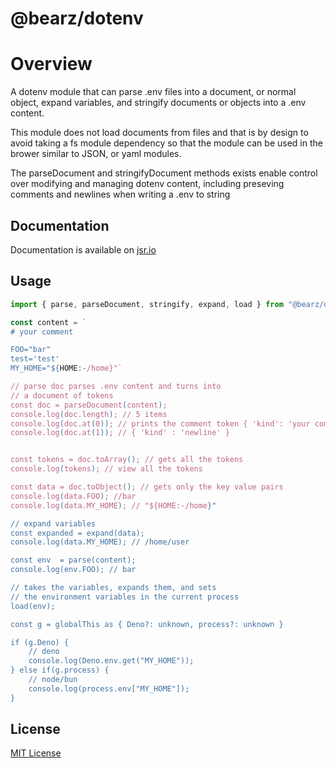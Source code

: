 # @bearz/dotenv

# Overview

A dotenv module that can parse .env files into a document, 
or normal object, expand variables, and stringify documents
or objects into a .env content.

This module does not load documents from files and that
is by design to avoid taking a fs module dependency so that
the module can be used in the brower similar to JSON, or yaml
modules. 

The parseDocument and stringifyDocument methods exists enable
control over modifying and managing dotenv content, including
preseving comments and newlines when writing a .env to string

## Documentation

Documentation is available on [jsr.io](https://jsr.io/@bearz/dotenv/doc)

## Usage
```typescript
import { parse, parseDocument, stringify, expand, load } from "@bearz/dotenv";

const content = `
# your comment

FOO="bar"
test='test'
MY_HOME="${HOME:-/home}"`

// parse doc parses .env content and turns into 
// a document of tokens
const doc = parseDocument(content);
console.log(doc.length); // 5 items
console.log(doc.at(0)); // prints the comment token { 'kind': 'your comment' }
console.log(doc.at(1)); // { 'kind' : 'newline' }


const tokens = doc.toArray(); // gets all the tokens
console.log(tokens); // view all the tokens

const data = doc.toObject(); // gets only the key value pairs
console.log(data.FOO); //bar
console.log(data.MY_HOME); // "${HOME:-/home}"

// expand variables
const expanded = expand(data);
console.log(data.MY_HOME); // /home/user

const env  = parse(content);
console.log(env.FOO); // bar

// takes the variables, expands them, and sets 
// the environment variables in the current process
load(env); 

const g = globalThis as { Deno?: unknown, process?: unknown }

if (g.Deno) {
    // deno
    console.log(Deno.env.get("MY_HOME"));
} else if(g.process) {
    // node/bun
    console.log(process.env["MY_HOME"]);
}

```

## License

[MIT License](./LICENSE.md)